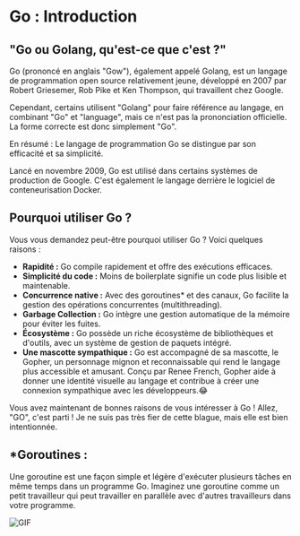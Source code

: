# Go : Introduction

## "Go ou Golang, qu'est-ce que c'est ?"

Go (prononcé en anglais "Gow"), également appelé Golang, est un langage de programmation open source relativement jeune, développé en 2007 par Robert Griesemer, Rob Pike et Ken Thompson, qui travaillent chez Google.

Cependant, certains utilisent "Golang" pour faire référence au langage, en combinant "Go" et "language", mais ce n'est pas la prononciation officielle. La forme correcte est donc simplement "Go".

En résumé : Le langage de programmation Go se distingue par son efficacité et sa simplicité.

Lancé en novembre 2009, Go est utilisé dans certains systèmes de production de Google. C'est également le langage derrière le logiciel de conteneurisation Docker.

## Pourquoi utiliser Go ?

Vous vous demandez peut-être pourquoi utiliser Go ? Voici quelques raisons :

- **Rapidité :** Go compile rapidement et offre des exécutions efficaces.
- **Simplicité du code :** Moins de boilerplate signifie un code plus lisible et maintenable.
- **Concurrence native :** Avec des goroutines* et des canaux, Go facilite la gestion des opérations concurrentes (multithreading).
- **Garbage Collection :** Go intègre une gestion automatique de la mémoire pour éviter les fuites.
- **Écosystème :** Go possède un riche écosystème de bibliothèques et d'outils, avec un système de gestion de paquets intégré.
- **Une mascotte sympathique :** Go est accompagné de sa mascotte, le Gopher, un personnage mignon et reconnaissable qui rend le langage plus accessible et amusant. Conçu par Renee French, Gopher aide à donner une identité visuelle au langage et contribue à créer une connexion sympathique avec les développeurs.😂

Vous avez maintenant de bonnes raisons de vous intéresser à Go ! Allez, "GO", c'est parti ! Je ne suis pas très fier de cette blague, mais elle est bien intentionnée.


## *Goroutines : 
 Une goroutine est une façon simple et légère d'exécuter plusieurs tâches en même temps dans un programme Go. Imaginez une goroutine comme un petit travailleur qui peut travailler en parallèle avec d'autres travailleurs dans votre programme.

  ![GIF](https://marcofranssen.nl/images/951957866431d77793480aba8bb624da2f6b3fb2.gif)
